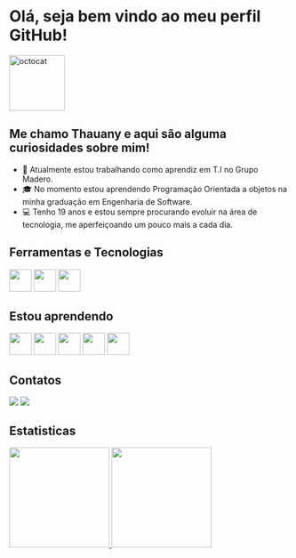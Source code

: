 # Olá, seja bem vindo ao meu perfil GitHub!
<img src="https://github.com/Thauzin/Thauany/assets/147927196/77cbf3e1-14d4-4beb-b201-64ae3c88caf1" alt="octocat" width="100" height="100"> 

## Me chamo Thauany e aqui são alguma curiosidades sobre mim!  

- 💼 Atualmente estou trabalhando como aprendiz em T.I no Grupo Madero. 
- 🎓 No momento estou aprendendo Programação Orientada a objetos na minha graduação em Engenharia de Software.
- 💻 Tenho 19 anos e estou sempre procurando evoluir na área de tecnologia, me aperfeiçoando um pouco mais a cada dia. 



## Ferramentas e Tecnologias
<img src="https://cdn.jsdelivr.net/gh/devicons/devicon@latest/icons/vscode/vscode-original.svg" width="40" height="40" /> <img src="https://cdn.jsdelivr.net/gh/devicons/devicon@latest/icons/github/github-original.svg" width="40" height="40" /> <img src="https://cdn.jsdelivr.net/gh/devicons/devicon@latest/icons/figma/figma-original.svg" width="40" height="40" />
          

## Estou aprendendo
<img src="https://cdn.jsdelivr.net/gh/devicons/devicon@latest/icons/java/java-original.svg" width="40" height="40" />  <img src="https://cdn.jsdelivr.net/gh/devicons/devicon@latest/icons/python/python-original.svg" width="40" height="40" />  <img src="https://cdn.jsdelivr.net/gh/devicons/devicon@latest/icons/javascript/javascript-original.svg" width="40" height="40" /> <img src="https://cdn.jsdelivr.net/gh/devicons/devicon@latest/icons/html5/html5-original-wordmark.svg" width="40" height="40" /> <img src="https://cdn.jsdelivr.net/gh/devicons/devicon@latest/icons/css3/css3-original-wordmark.svg" width="40" height="40" />

## Contatos 
<div>
<a href = "mailto:thauanyfm3@gmail.com"><img loading="lazy" src="https://img.shields.io/badge/Gmail-D14836?style=for-the-badge&logo=gmail&logoColor=white" target="_blank"></a>
<a href="https://www.linkedin.com/in/thauany-favarin-mainardes-b637a926a/" target="_blank"><img loading="lazy" src="https://img.shields.io/badge/-LinkedIn-%230077B5?style=for-the-badge&logo=linkedin&logoColor=white" target="_blank"></a>   
</div>

## Estatisticas 
<div>
<a href="https://github.com/Thauzin">
<img loading="lazy" height="180em" src="https://github-readme-stats.vercel.app/api/top-langs/?username=Thauzin&layout=compact&langs_count=7&theme=dracula"/>
<img loading="lazy" height="180em" src="https://github-readme-stats.vercel.app/api?username=Thauzin&show_icons=true&theme=dracula&include_all_commits=true&count_private=true"/>
</div>






          
          

                   
          
